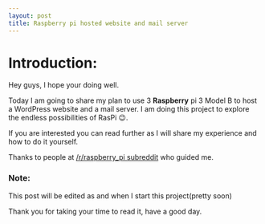 ```yaml
---
layout: post
title: Raspberry pi hosted website and mail server
---
```



# Introduction:



Hey guys, I hope your doing well.

Today I am going to share my plan to use 3 **Raspberry** pi 3 Model B to host a WordPress website and a mail server. I am doing this project to explore the endless possibilities of RasPi 😉.

If you are interested you can read further as I will share my experience and how to do it yourself.

Thanks to people at [/r/raspberry_pi subreddit](https://www.reddit.com/r/raspberry_pi/comments/6pvnme/raspberry_pi_to_host_website_and_mail_server/) who guided me.

### Note:


This post will be edited as and when I start this project(pretty soon)

Thank you for taking your time to read it, have a good day.

